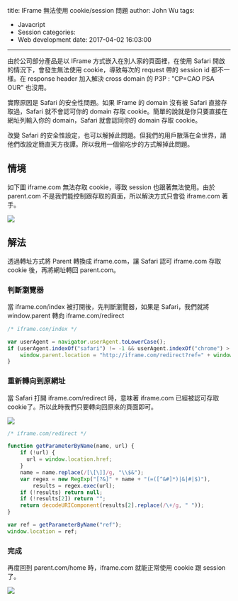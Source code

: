 title: IFrame 無法使用 cookie/session 問題
author: John Wu
tags:
  - Javacript
  - Session
categories:
  - Web development
date: 2017-04-02 16:03:00
---
由於公司部分產品是以 IFrame 方式嵌入在別人家的頁面裡，在使用 Safari 開啟的情況下，會發生無法使用 cookie，導致每次的 request 帶的 session id 都不一樣。在 response header 加入解決 cross domain 的 P3P : "CP=CAO PSA OUR" 也沒用。  

實際原因是 Safari 的安全性問題。如果 IFrame 的 domain 沒有被 Safari 直接存取過，Safari 就不會認可你的 domain 存取 cookie。簡單的說就是你只要直接在網址列輸入你的 domain，Safari 就會認同你的 domain 存取 cookie。  

改變 Safari 的安全性設定，也可以解掉此問題。但我們的用戶散落在全世界，請他們改設定簡直天方夜譚。所以我用一個偷吃步的方式解掉此問題。  

<!-- more -->

## 情境

如下圖 iframe.com 無法存取 cookie，導致 session 也跟著無法使用。由於 parent.com 不是我們能控制跟存取的頁面，所以解決方式只會從 iframe.com 著手。

![](/images/pasted-38.png)

## 解法

透過轉址方式將 Parent 轉換成 iframe.com，讓 Safari 認可 iframe.com 存取 cookie 後，再將網址轉回 parent.com。

### 判斷瀏覽器

當 iframe.con/index 被打開後，先判斷瀏覽器，如果是 Safari，我們就將 window.parent 轉向 iframe.com/redirect

``` javascript
/* iframe.con/index */  

var userAgent = navigator.userAgent.toLowerCase();
if (userAgent.indexOf("safari") != -1 && userAgent.indexOf("chrome") > -1) {
    window.parent.location = "http://iframe.com/redirect?ref=" + window.location.href;
}
```

### 重新轉向到原網址

當 Safari 打開 iframe.com/redirect 時，意味著 iframe.com 已經被認可存取 cookie了。所以此時我們只要轉向回原來的頁面即可。

![](/images/pasted-39.png)

```javascript
/* iframe.com/redirect */  

function getParameterByName(name, url) {
    if (!url) {
      url = window.location.href;
    }
    name = name.replace(/[\[\]]/g, "\\$&");
    var regex = new RegExp("[?&]" + name + "(=([^&#]*)|&|#|$)"),
        results = regex.exec(url);
    if (!results) return null;
    if (!results[2]) return "";
    return decodeURIComponent(results[2].replace(/\+/g, " "));
}

var ref = getParameterByName("ref");
window.location = ref;
```

### 完成

再度回到 parent.com/home 時，iframe.com 就能正常使用 cookie 跟 session 了。

![](/images/pasted-40.png)
